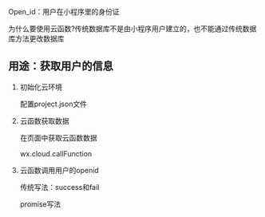 Open_id：用户在小程序里的身份证

为什么要使用云函数?传统数据库不是由小程序用户建立的，也不能通过传统数据库方法更改数据库

## 用途：获取用户的信息

1. 初始化云环境

   配置project.json文件

2. 云函数获取数据

   在页面中获取云函数数据

   wx.cloud.callFunction

3. 云函数调用用户的openid

   传统写法：success和fail

   promise写法

